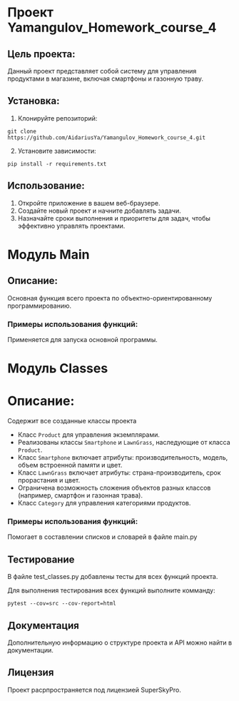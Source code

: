 # Проект Yamangulov_Homework_course_4
## Цель проекта:

Данный проект представляет собой систему для управления продуктами в магазине, включая смартфоны и газонную траву.

## Установка:

1. Клонируйте репозиторий:
```
git clone https://github.com/AidariusYa/Yamangulov_Homework_course_4.git
```
2. Установите зависимости:
```
pip install -r requirements.txt
```
## Использование:

1. Откройте приложение в вашем веб-браузере.
2. Создайте новый проект и начните добавлять задачи.
3. Назначайте сроки выполнения и приоритеты для задач, чтобы эффективно управлять проектами.
# Модуль Main

## Описание:
Основная функция всего проекта по 
объектно-ориентированному программированию.
### Примеры использования функций:

Применяется для запуска основной программы.

# Модуль Classes

# Описание: 
Содержит все созданные классы проекта
- Класс `Product` для управления экземплярами.
- Реализованы классы `Smartphone` и `LawnGrass`, наследующие от класса `Product`.
- Класс `Smartphone` включает атрибуты: производительность, модель, объем встроенной памяти и цвет.
- Класс `LawnGrass` включает атрибуты: страна-производитель, срок прорастания и цвет.
- Ограничена возможность сложения объектов разных классов (например, смартфон и газонная трава).
- Класс `Category` для управления категориями продуктов.


### Примеры использования функций:

Помогает в составлении списков и словарей в файле main.py
## Тестирование
В файле test_classes.py добавлены тесты для всех функций проекта.

Для выполнения тестирования всех функций выполните комманду:
```
pytest --cov=src --cov-report=html
```

## Документация

Дополнительную информацию о структуре проекта и API можно найти в
документации.

## Лицензия

Проект расрпространяется под лицензией SuperSkyPro.